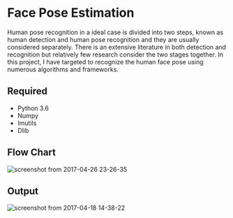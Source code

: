 # Face Pose Estimation

Human pose recognition in a ideal case is divided into two steps, known as human detection and human pose recognition and they are usually considered separately. There is an extensive literature in both detection and recognition but relatively few research consider the two stages together. In this project, I have targeted to recognize the human face pose using numerous algorithms and frameworks.

## Required

* Python 3.6
* Numpy
* Imutils
* Dlib


## Flow Chart

![screenshot from 2017-04-26 23-26-35](https://cloud.githubusercontent.com/assets/15223639/25467987/e2c3d3ae-2ad7-11e7-962b-077efe940972.png)

## Output

![screenshot from 2017-04-18 14-38-22](https://cloud.githubusercontent.com/assets/15223639/25467997/fa31dcac-2ad7-11e7-8311-9283cbb782f9.png)
